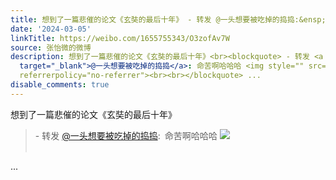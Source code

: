```yaml
---
title: 想到了一篇悲催的论文《玄奘的最后十年》 - 转发 @一头想要被吃掉的捣捣:&ensp;命苦啊哈哈哈 [图片]
date: '2024-03-05'
linkTitle: https://weibo.com/1655755343/O3zofAv7W
source: 张怡微的微博
description: 想到了一篇悲催的论文《玄奘的最后十年》<br><blockquote> - 转发 <a href="https://weibo.com/7153099325"
  target="_blank">@一头想要被吃掉的捣捣</a>: 命苦啊哈哈哈 <img style="" src="https://tvax1.sinaimg.cn/large/007O5FTLly1hnfrblag8vj31bf0qoae3.jpg"
  referrerpolicy="no-referrer"><br><br></blockquote> ...
disable_comments: true
---
```

想到了一篇悲催的论文《玄奘的最后十年》<br><blockquote> - 转发 <a href="https://weibo.com/7153099325" target="_blank">@一头想要被吃掉的捣捣</a>: 命苦啊哈哈哈 <img style="" src="https://tvax1.sinaimg.cn/large/007O5FTLly1hnfrblag8vj31bf0qoae3.jpg" referrerpolicy="no-referrer"><br><br></blockquote> ...